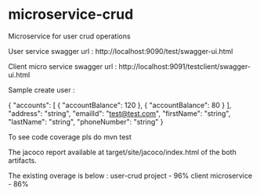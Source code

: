 # microservice-crud
Microservice for user crud operations

User service swagger url : http://localhost:9090/test/swagger-ui.html

Client micro service swagger url : http://localhost:9091/testclient/swagger-ui.html

Sample create user : 

{
  "accounts": [
    {
      "accountBalance": 120
    },
{
      "accountBalance": 80
    }
  ],
  "address": "string",
  "emailId": "test@test.com",
  "firstName": "string",
  "lastName": "string",
  "phoneNumber": "string"
}


To see code coverage pls do mvn test

The jacoco report available at target/site/jacoco/index.html of the both artifacts.

The existing overage is below :
      user-crud project - 96%
      client microservice - 86%

